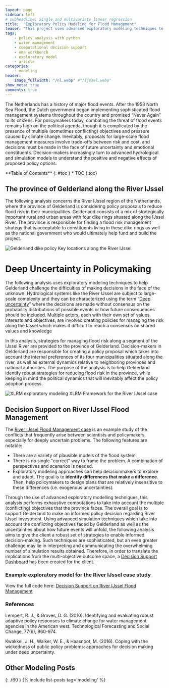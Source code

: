 ```yaml
---
layout: page
sidebar: left
# subheadline: Single and multivariate linear regression
title:  "Exploratory Policy Modeling for Flood Management"
teaser: "This project uses advanced exploratory modeling techniques to provide policy support on a water management case study."
tags:
    - policy analysis with python
    - water management
    - computational decision support
    - ema workbench
    - exploratory model
    - article
categories:
    - modeling
header:
    image_fullwidth: "/nl.webp" #"/ijssel.webp"
show_meta: true
comments: true
---
```


The Netherlands has a history of major flood events. After the 1953 North Sea Flood, the Dutch government began implementing sophisticated flood management systems throughout the country and promised “Never Again” to its citizens. For policymakers today, combating the threat of flood events remains high on the political agenda, though it is complicated by the presence of multiple (sometimes conflicting) objectives and pressure caused by climate change. Inevitably, proposals for large-scale flood management measures involve trade-offs between risk and cost, and decisions must be made in the face of future uncertainty and emotional constituents. Decision-makers increasingly turn to advanced hydrological and simulation models to understand the positive and negative effects of proposed policy options.


<div class="panel radius" markdown="1">
**Table of Contents**
{: #toc }
*  TOC
{:toc}
</div>

## The province of Gelderland along the River IJssel
The following analysis concerns the River IJssel region of the Netherlands, where the province of Gelderland is considering policy proposals to reduce flood risk in their municipalities. Gelderland consists of a mix of strategically important rural and urban areas with four dike rings situated along the IJssel River. The province is responsible for finding a flood risk management strategy that is acceptable to constituents living in these dike rings as well as the national government who would ultimately help fund and build the project.

![Gelderland dike policy]({{site.baseurl}}/images/dike.png)
Key locations along the River IJssel

# Deep Uncertainty in Policymaking
The following analysis uses exploratory modeling techniques  to help Gelderland challenge the difficulties of making decisions in the face of the unknown. Hydrological systems like the River IJssel are subject to large-scale complexity and they can be characterized using the term “[Deep uncertainty](https://www.sciencedirect.com/science/article/pii/S1364815212003131)” where the decisions are made without consensus on the probability distributions of possible events or how future consequences should be included. Multiple actors, each with their own set of values, interests and objectives, are involved creating policies for managing the risk along the IJssel which makes it difficult to reach a consensus on shared values and knowledge

In this analysis, strategies for managing flood risk along a segment of the IJssel River are provided to the province of Gelderland. Decision-makers in Gelderland are responsible for creating a policy proposal which takes into account the internal preferences of its four municipalities situated along the river, as well as external dynamics relative to neighboring provinces and national authorities. The purpose of the analysis is to help Gelderland identify robust strategies for reducing flood risk in the province, while keeping in mind the political dynamics that will inevitably affect the policy adoption process.

![XLRM exploratory modeling]({{site.baseurl}}/images/gelderland_xlrm.png)
XLRM Framework for the River IJssel case

## Decision Support on River IJssel Flood Management
The [River IJssel Flood Management case](https://www.mdpi.com/2076-3263/8/6/224/htm) is an example study of the conflicts that frequently arise between scientists and policymakers, especially for deeply uncertain problems. The following features are notable:
* There are a variety of plausible models of the flood system
* There is no single "correct" way to frame the problem. A combination of perspectives and scenarios is needed.
* Exploratory modeling approaches can help decisionmakers to explore and adapt. The goal is to **identify differences that make a difference**. Then, help policymakers to design plans that are relatively insensitive to these differences (i.e. exogenous uncertainties).


Through the use of advanced exploratory modelling techniques, this analysis performs exhaustive computations to take into account the multiple (conflicting) objectives that the province faces. The overall goal is to support Gelderland to make an informed policy decision regarding River IJssel investment. Using advanced simulation techniques which take into account the conflicting objectives faced by Gelderland as well as the uncertainties about how future events will unfold, the following analysis aims to give the client a robust set of strategies to enable informed decision-making. Such techniques are sophisticated, but an even greater challenge may lie in interpreting and communicating the overwhelming number of simulation results obtained. Therefore, in order to translate the implications from the multi-objective outcome space, a [Decision Support Dashboard](https://plot.ly/~SMGross/32/dike-increases-under-the-super-safe-policy-rfr-under-the-super-safe-policy-ews-u/ ) has been created for the client.


### Example exploratory model for the River IJssel case study
View the full code here: [Decision Support on River IJssel Flood Management](https://github.com/shannongross/Model-Based-Decision-Making)


### References
Lempert, R. J., & Groves, D. G. (2010). Identifying and evaluating robust adaptive policy responses to climate change for water management agencies in the American west. Technological Forecasting and Social Change, 77(6), 960-974.

Kwakkel, J. H., Walker, W. E., & Haasnoot, M. (2016). Coping with the wickedness of public policy problems: approaches for decision making under deep uncertainty.



## Other Modeling Posts
{: .t60 }
{% include list-posts tag='modeling' %}
